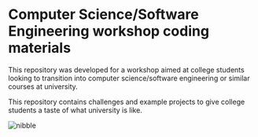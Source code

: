 # Computer Science/Software Engineering workshop coding materials

This repository was developed for a workshop aimed at college students looking to transition into computer science/software engineering or similar courses at university.

This repository contains challenges and example projects to give college students a taste of what university is like.

![nibble](https://user-images.githubusercontent.com/36636474/60511933-19ffcf00-9ccb-11e9-9ec3-5d39929eb68f.png)

